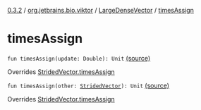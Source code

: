 [0.3.2](../../index.md) / [org.jetbrains.bio.viktor](../index.md) / [LargeDenseVector](index.md) / [timesAssign](.)

# timesAssign

`fun timesAssign(update: Double): Unit` [(source)](https://github.com/JetBrains-Research/viktor/blob/0.3.2/src/main/kotlin/org/jetbrains/bio/viktor/DenseVector.kt#L153)

Overrides [StridedVector.timesAssign](../-strided-vector/times-assign.md)


`fun timesAssign(other: `[`StridedVector`](../-strided-vector/index.md)`): Unit` [(source)](https://github.com/JetBrains-Research/viktor/blob/0.3.2/src/main/kotlin/org/jetbrains/bio/viktor/DenseVector.kt#L157)

Overrides [StridedVector.timesAssign](../-strided-vector/times-assign.md)

